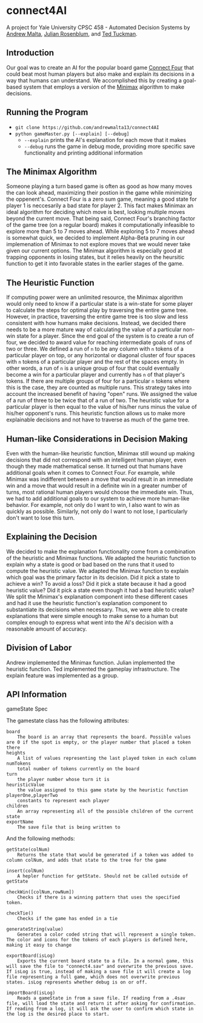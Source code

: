 # connect4AI

A project for Yale University CPSC 458 - Automated Decision Systems by [Andrew Malta](https://github.com/andrewmalta13), [Julian Rosenblum](https://julianrosenblum.com), and [Ted Tuckman](https://github.com/TedTuckman).

## Introduction

Our goal was to create an AI for the popular board game [Connect Four](https://en.wikipedia.org/wiki/Connect_Four) that could beat most human players but also make and explain its decisions in a way that humans can understand.  We accomplished this by creating a goal-based system that employs a version of the [Minimax](https://en.wikipedia.org/wiki/Minimax) algorithm to make decisions.

## Running the Program
* `git clone https://github.com/andrewmalta13/connect4AI`
* `python gameMaster.py [--explain] [--debug]`
	* `--explain` prints the AI's explanation for each move that it makes
	* `--debug` runs the game in debug mode, providing more specific save functionality and printing additional information

## The Minimax Algorithm
Someone playing a turn based game is often as good as how many moves the can look ahead, maximizing their postion in the game while
minimizing the oppenent's. Connect Four is a zero sum game, meaning a good state for player 1 is neccesarily a bad state for player 2. This fact makes Minimax an ideal algorithm for deciding which move is best, looking multiple moves beyond the current move.  That being said, Connect Four's branching factor of the game tree (on a regular board) makes it computationally infeasible to explore more than 5 to 7 moves ahead. While exploring 5 to 7 moves ahead is somewhat quick, we decided to implement Alpha-Beta pruning in our implemenation of Minimax to not explore moves that we would never take given our current options. The Minimax algorithm is especially good at trapping opponents in losing states, but it relies heavily on the heursitic function to get it into favorable states in the earlier stages of the game.

## The Heuristic Function
If computing power were an unlimited resource, the Minimax algorithm would only need to know if a particular state is a win-state for some player to calculate the steps for optimal play by traversing the entire game tree.  However, in practice, traversing the entire game tree is too slow and less consistent with how humans make decisions.  Instead, we decided there needs to be a more mature way of calculating the value of a particular non-win state for a player.  Since the end goal of the system is to create a run of four, we decided to award value for reaching intermediate goals of runs of two or three.  We defined a run of `n` to be any column with `n` tokens of a particular player on top, or any horizontal or diagonal cluster of four spaces with `n` tokens of a particular player and the rest of the spaces empty.  In other words, a run of `n` is a unique group of four that could eventually become a win for a particular player and currently has `n` of that player's tokens.  If there are multiple groups of four for a particular `n` tokens where this is the case, they are counted as multiple runs.  This strategy takes into account the increased benefit of having "open" runs.  We assigned the value of a run of three to be twice that of a run of two.  The heuristic value for a particular player is then equal to the value of his/her runs minus the value of his/her opponent's runs.  This heuristic function allows us to make more explainable decisions and not have to traverse as much of the game tree.

## Human-like Considerations in Decision Making
Even with the human-like heuristic function, Minimax still wound up making decisions that did not correspond with an intelligent human player, even though they made mathematical sense.  It turned out that humans have additional goals when it comes to Connect Four.  For example, while Minimax was indifferent between a move that would result in an immediate win and a move that would result in a definite win in a greater number of turns, most rational human players would choose the immediate win.  Thus, we had to add additional goals to our system to achieve more human-like behavior.  For example, not only do I want to win, I also want to win as quickly as possible.  Similarly, not only do I want to not lose, I particularly don't want to lose this turn.

## Explaining the Decision
We decided to make the explanation functionality come from a combination of the heuristic and Minimax functions.  We adapted the heuristic function to explain why a state is good or bad based on the runs that it used to compute the heuristic value.  We adapted the Minimax function to explain which goal was the primary factor in its decision.  Did it pick a state to achieve a win?  To avoid a loss?  Did it pick a state because it had a good heuristic value?  Did it pick a state even though it had a bad heuristic value?  We split the Minimax's explanation component into these different cases and had it use the heuristic function's explanation component to substantiate its decisions when necessary.  Thus, we were able to create explanations that were simple enough to make sense to a human but complex enough to express what went into the AI's decision with a reasonable amount of accuracy.

## Division of Labor
Andrew implemented the Minimax function.  Julian implemented the heuristic function.  Ted implemented the gameplay infrastructure.  The explain feature was implemented as a group.

## API Information

gameState Spec

The gamestate class has the following attributes:

	board
		The board is an array that represents the board. Possible values are 0 if the spot is empty, or the player number that placed a token there
	heights
		A list of values representing the last played token in each column
	numTokens
		total number of tokens currently on the board
	turn
		the player number whose turn it is
	heuristicValue
		the value assigned to this game state by the heuristic function
	playerOne,playerTwo
		constants to represent each player
	children
		An array representing all of the possible children of the current state
	exportName
		The save file that is being written to

And the following methods:

	getState(colNum)
		Returns the state that would be generated if a token was added to column colNum, and adds that state to the tree for the game

	insert(colNum)
		A hepler function for getState. Should not be called outside of getState

	checkWin([colNum,rowNum])
		Checks if there is a winning pattern that uses the specified token.

	checkTie()
		Checks if the game has ended in a tie

	generateString(value)
		Generates a color coded string that will represent a single token. The color and icons for the tokens of each players is defined here, making it easy to change

	exportBoard(isLog)
		Exports the current board state to a file. In a normal game, this will save the file to "connect4.sav" and overwrite the previous save. If isLog is true, instead of making a save file it will create a log file representing a full game, which does not overwrite previous states. isLog represents whether debug is on or off.

	importBoard(isLog)
		Reads a gameState in from a save file. If reading from a .4sav file, will load the state and return it after asking for confirmation. If reading from a log, it will ask the user to confirm which state in the log is the desired place to start.

